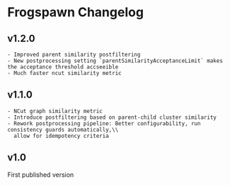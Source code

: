 # Frogspawn Changelog

## v1.2.0

    - Improved parent similarity postfiltering
    - New postprocessing setting `parentSimilarityAcceptanceLimit` makes the acceptance threshold accseeible
    - Much faster ncut similarity metric

## v1.1.0

    - NCut graph similarity metric
    - Introduce postfiltering based on parent-child cluster similarity
    - Rework postprocessing pipeline: Better configurability, run consistency guards automatically,\\
      allow for idempotency criteria

## v1.0
First published version